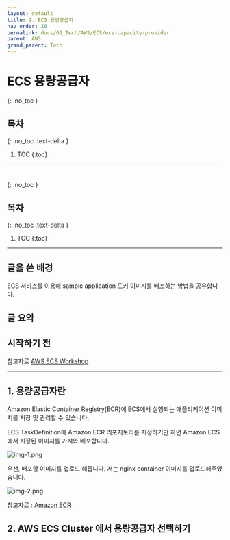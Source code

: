```yaml
---
layout: default
title: 2. ECS 용량공급자
nav_order: 20
permalink: docs/02_Tech/AWS/ECS/ecs-capacity-provider
parent: AWS
grand_parent: Tech
---
```


# ECS 용량공급자
{: .no_toc }

## 목차
{: .no_toc .text-delta }

1. TOC
{:toc}

---

# 

{: .no_toc }

## 목차
{: .no_toc .text-delta }

1. TOC
{:toc}

---

## 글을 쓴 배경

ECS 서비스를 이용해 sample application 도커 이미지를 배포하는 방법을 공유합니다.

## 글 요약


## 시작하기 전

참고자료 [AWS ECS Workshop](https://catalog.us-east-1.prod.workshops.aws/workshops/8c9036a7-7564-434c-b558-3588754e21f5/ko-KR/02-setup/01-atevent)

---

## 1. 용량공급자란

Amazon Elastic Container Registry(ECR)에 ECS에서 실행되는 애플리케이션 이미지를 저장 및 관리할 수 있습니다. 

ECS TaskDefinition에 Amazon ECR 리포지토리를 지정하기만 하면 Amazon ECS에서 지정된 이미지를 가져와 배포합니다.

![img-1.png](img-1.png)

우선, 배포할 이미지를 업로드 해줍니다. 저는 nginx container 이미지를 업로드해주었습니다.

![img-2.png](img-2.png)

참고자료 : [Amazon ECR](https://catalog.us-east-1.prod.workshops.aws/workshops/8c9036a7-7564-434c-b558-3588754e21f5/ko-KR/03-console/03-ecr)

## 2. AWS ECS Cluster 에서 용량공급자 선택하기